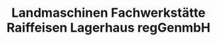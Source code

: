 ---
title: "Landmaschinen Fachwerkstätte Raiffeisen Lagerhaus regGenmbH"
url: /lassee/landmaschinen-fachwerkstaette-raiffeisen-lagerhaus-reggenmbh/
shop: Autowerkstatt
---
